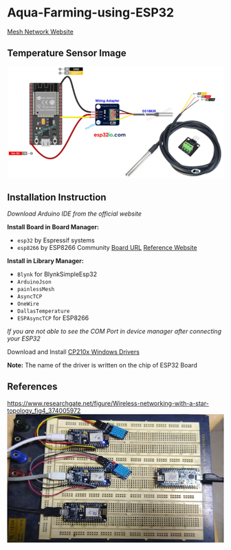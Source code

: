 # Aqua-Farming-using-ESP32

[Mesh Network Website](https://randomnerdtutorials.com/esp-mesh-esp32-esp8266-painlessmesh/)


## Temperature Sensor Image

![Image](./Images/esp32-temperature-sensor.jpg)
<!-- ![Image](https://esp32io.com/images/cover/esp32-temperature-sensor.jpg) -->

## Installation Instruction

_Download Arduino IDE from the official website_

**Install Board in Board Manager:**
- `esp32` by Espressif systems 
- `esp8266` by ESP8266 Community [Board URL](http://arduino.esp8266.com/stable/package_esp8266com_index.json) [Reference Website](https://randomnerdtutorials.com/how-to-install-esp8266-board-arduino-ide)

**Install in Library Manager:**
- `Blynk` for BlynkSimpleEsp32
- `ArduinoJson`
- `painlessMesh`
- `AsyncTCP`
- `OneWire`
- `DallasTemperature`
- `ESPAsyncTCP` for ESP8266

*If you are not able to see the COM Port in device manager after connecting your ESP32*

Download and Install [CP210x Windows Drivers](https://www.silabs.com/developers/usb-to-uart-bridge-vcp-drivers?tab=downloads)

**Note:** The name of the driver is written on the chip of ESP32 Board

## References
https://www.researchgate.net/figure/Wireless-networking-with-a-star-topology_fig4_374005972
![Image](./Images/Wireless-networking-with-a-star-topology.png)
